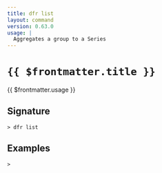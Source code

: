 ```yaml
---
title: dfr list
layout: command
version: 0.63.0
usage: |
  Aggregates a group to a Series
---
```


# `{{ $frontmatter.title }}`

<div style='white-space: pre-wrap;'>{{ $frontmatter.usage }}</div>

## Signature

```> dfr list ```

## Examples


```shell
>
```
